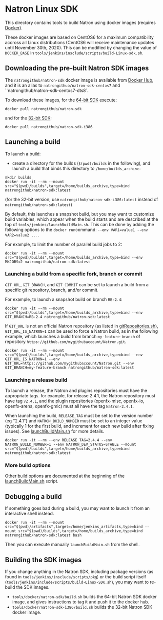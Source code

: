 # Natron Linux SDK

This directory contains tools to build Natron using docker images (requires [Docker]).

These docker images are based on CentOS6 for a maximum compatibility accross all Linux distributions (CentOS6 will receive maintenance updates until November 30th, 2020). This can be modified by changing the value of `DOCKER_BASE` in `tools/jenkins/insclude/scripts/build-Linux-sdk.sh`.

## Downloading the pre-built Natron SDK images

The `natrongithub/natron-sdk` docker image is available from [Docker Hub], and it is an alias to `natrongithub/natron-sdk-centos7` and ``natrongithub/natron-sdk-centos7-dts8`.

To download these images, for the [64-bit SDK] execute:
```
docker pull natrongithub/natron-sdk
```
and for the [32-bit SDK]:
```
docker pull natrongithub/natron-sdk-i386
```

## Launching a build

To launch a build:

- create a directory for the builds (`$(pwd)/builds` in the following), and launch a build that binds this directory to `/home/builds_archive`:
```
mkdir builds
docker run -it --rm --mount src="$(pwd)/builds",target=/home/builds_archive,type=bind natrongithub/natron-sdk:latest
```
(for the 32-bit version, use `natrongithub/natron-sdk-i386:latest` instead of `natrongithub/natron-sdk:latest`)

By default, this launches a snapshot build, but you may want to customize build variables, which appear when the build starts and are described at the top of `tools/jenkins/launchBuildMain.sh`. This can be done by adding the following options to the `docker run`command: `--env VAR1=value1 --env VAR2=value2 ...`.

For example, to limit the number of parallel build jobs to 2:
```
docker run -it --rm --mount src="$(pwd)/builds",target=/home/builds_archive,type=bind --env MKJOBS=2 natrongithub/natron-sdk:latest
```


### Launching a build from a specific fork, branch or commit

`GIT_URL`, `GIT_BRANCH`, and `GIT_COMMIT` can be set to launch a build from a specific git repository, branch, and/or commit.

For example, to launch a snapshot build on branch `RB-2.4`:
```
docker run -it --rm --mount src="$(pwd)/builds",target=/home/builds_archive,type=bind --env GIT_BRANCH=RB-2.4 natrongithub/natron-sdk:latest
```

If `GIT_URL` is not an official Natron repository (as listed in [gitRepositories.sh](https://github.com/NatronGitHub/Natron/blob/master/tools/jenkins/gitRepositories.sh)), `GIT_URL_IS_NATRON=1` can be used to force a Natron build, as in the following example, which launches a build from branch `my-feature-branch` of repository `https://github.com/mygithubaccount/Natron.git`.

```
docker run -it --rm --mount src="$(pwd)/builds",target=/home/builds_archive,type=bind --env GIT_URL_IS_NATRON=1 --env GIT_URL=https://github.com/mygithubaccount/Natron.git --env GIT_BRANCH=my-feature-branch natrongithub/natron-sdk:latest
```


### Launching a release build

To launch a release, the Natron and plugins repositories must have the appropriate tags. for example, for release 2.4.1, the Natron repository must have tag `v2.4.1`, and the plugin repositories (openfx-misc, openfx-io, openfx-arena, openfx-gmic) must all have the tag `Natron-2.4.1`.

When launching the build, `RELEASE_TAG` must be set to the version number (eg "2.4.1") and `NATRON_BUILD_NUMBER` must be set to an integer value (typically 1 for the first build, and increment for each new build after fixing issues). See [launchBuildMain.sh](https://github.com/NatronGitHub/Natron/blob/master/tools/jenkins/launchBuildMain.sh#L340) for more details.

```
docker run -it --rm --env RELEASE_TAG=2.4.4 --env NATRON_BUILD_NUMBER=1 --env NATRON_DEV_STATUS=STABLE --mount src="$(pwd)/builds",target=/home/builds_archive,type=bind natrongithub/natron-sdk:latest
```


### More build options

Other build options are documented at the beginning of the [launchBuildMain.sh](https://github.com/NatronGitHub/Natron/blob/master/tools/jenkins/launchBuildMain.sh) script.


## Debugging a build

If something goes bad during a build, you may want to launch it from an interactive shell instead.
```
docker run -it --rm --mount src="$(pwd)/artifacts",target=/home/jenkins_artifacts,type=bind --mount src="$(pwd)/builds",target=/home/builds_archive,type=bind  natrongithub/natron-sdk:latest bash
```
Then you can execute manually `launchBuildMain.sh` from the shell.


## Building the SDK images

If you change anything in the Natron SDK, including package versions (as found in `tools/jenkins/insclude/scripts/pkg`) or the build script itself (`tools/jenkins/include/scripts/build-Linux-SDK.sh`), you may want to re-build the SDK images.

- `tools/docker/natron-sdk/build.sh` builds the 64-bit Natron SDK docker image, and gives instructions to tag it and push it to the docker hub.
- `tools/docker/natron-sdk-i386/build.sh` builds the 32-bit Natron SDK docker image.



[Docker]: https://docs.docker.com/
[Docker Hub]: https://hub.docker.com
[64-bit SDK]: https://hub.docker.com/r/natrongithub/natron-sdk
[32-bit SDK]: https://hub.docker.com/r/natrongithub/natron-sdk-i386
